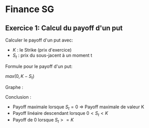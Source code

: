 # Finance SG

## Exercice 1: Calcul du payoff d'un put

Calculer le payoff d'un put avec:
- $K$ : le Strike (prix d'exercice)
- $S_t$ : prix du sous-jacent à un moment t

Formule pour le payoff d'un put:

$max(0, K - S_t)$

Graphe :

Conclusion :
- Payoff maximale lorsque $S_t=0$ => Payoff maximale de valeur K
- Payoff linéaire descendant lorsque $0<S_t<K$
- Payoff de 0 lorsque $S_t>= K$


